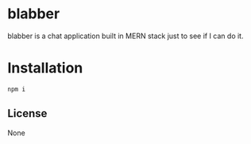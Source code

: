 # blabber

blabber is a chat application built in MERN stack just to see if I can do it.

# Installation

```
npm i 
```

## License

None